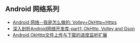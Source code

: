 Android 网络系列
---

* [Android 网络--我是怎么做的: Volley+OkHttp+Https](http://gold.xitu.io/entry/55b8db8200b0196faa293e72)
* [深入剖析Android网络开发库-part1: OkHttp, Volley and Gson](http://www.devtf.cn/?p=985)
* [Android OkHttp文件上传与下载的进度监听扩展](http://blog.csdn.net/sbsujjbcy/article/details/48194701)

